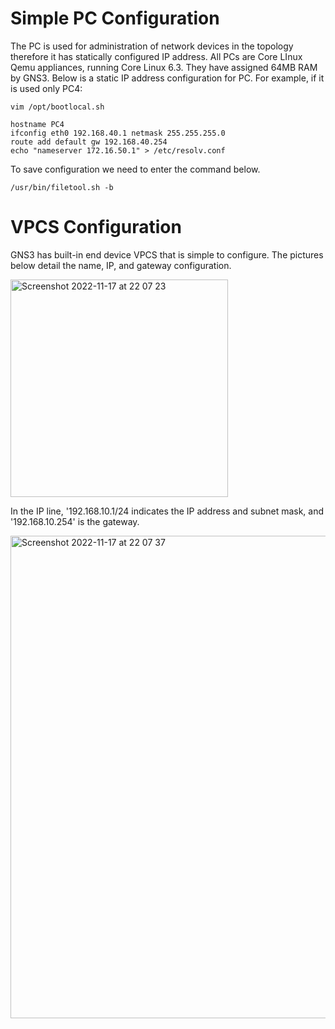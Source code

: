 # Simple PC Configuration

The PC is used for administration of network devices in the topology therefore it has statically configured IP address. All PCs are Core LInux Qemu appliances, running Core Linux 6.3. They have assigned 64MB RAM by GNS3. Below is a static IP address configuration for PC. For example, if it is used only PC4:

```console
vim /opt/bootlocal.sh

hostname PC4
ifconfig eth0 192.168.40.1 netmask 255.255.255.0
route add default gw 192.168.40.254
echo "nameserver 172.16.50.1" > /etc/resolv.conf
```

To save configuration we need to enter the command below.

```console
/usr/bin/filetool.sh -b
```

# VPCS Configuration

GNS3 has built-in end device VPCS that is simple to configure. The pictures below detail the name, IP, and gateway configuration.

<img width="348" alt="Screenshot 2022-11-17 at 22 07 23" src="https://user-images.githubusercontent.com/69375071/202470766-cbb6173b-fe97-4d49-bd56-e57976a63ab5.png">

In the IP line, '192.168.10.1/24 indicates the IP address and subnet mask, and '192.168.10.254' is the gateway.
  
<img width="772" alt="Screenshot 2022-11-17 at 22 07 37" src="https://user-images.githubusercontent.com/69375071/202470791-f36e224b-feef-433b-8158-ece713cdef9e.png">
